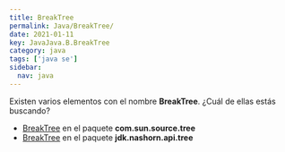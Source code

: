 ```yaml
---
title: BreakTree
permalink: Java/BreakTree/
date: 2021-01-11
key: JavaJava.B.BreakTree
category: java
tags: ['java se']
sidebar: 
  nav: java
---
```


Existen varios elementos con el nombre **BreakTree**. ¿Cuál de ellas estás buscando?
<ul>
<li><a href="/Java/BreakTree-com-sun-source-tree/">BreakTree</a> en el paquete <strong>com.sun.source.tree</strong></li>
<li><a href="/Java/BreakTree-jdk-nashorn-api-tree/">BreakTree</a> en el paquete <strong>jdk.nashorn.api.tree</strong></li>
<ul>
